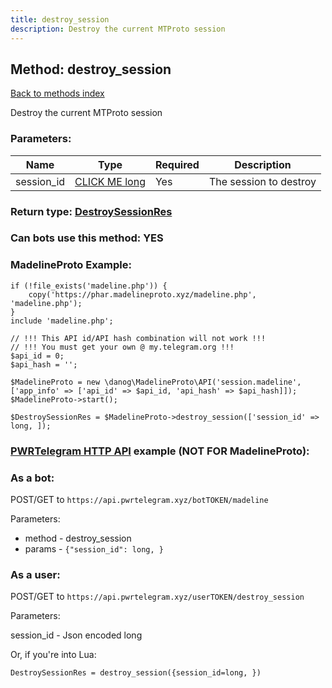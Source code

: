 ```yaml
---
title: destroy_session
description: Destroy the current MTProto session
---
```

## Method: destroy\_session  
[Back to methods index](index.md)


Destroy the current MTProto session

### Parameters:

| Name     |    Type       | Required | Description |
|----------|---------------|----------|-------------|
|session\_id|[CLICK ME long](../types/long.md) | Yes|The session to destroy|


### Return type: [DestroySessionRes](../types/DestroySessionRes.md)

### Can bots use this method: **YES**


### MadelineProto Example:


```
if (!file_exists('madeline.php')) {
    copy('https://phar.madelineproto.xyz/madeline.php', 'madeline.php');
}
include 'madeline.php';

// !!! This API id/API hash combination will not work !!!
// !!! You must get your own @ my.telegram.org !!!
$api_id = 0;
$api_hash = '';

$MadelineProto = new \danog\MadelineProto\API('session.madeline', ['app_info' => ['api_id' => $api_id, 'api_hash' => $api_hash]]);
$MadelineProto->start();

$DestroySessionRes = $MadelineProto->destroy_session(['session_id' => long, ]);
```

### [PWRTelegram HTTP API](https://pwrtelegram.xyz) example (NOT FOR MadelineProto):

### As a bot:

POST/GET to `https://api.pwrtelegram.xyz/botTOKEN/madeline`

Parameters:

* method - destroy_session
* params - `{"session_id": long, }`



### As a user:

POST/GET to `https://api.pwrtelegram.xyz/userTOKEN/destroy_session`

Parameters:

session_id - Json encoded long




Or, if you're into Lua:

```
DestroySessionRes = destroy_session({session_id=long, })
```

